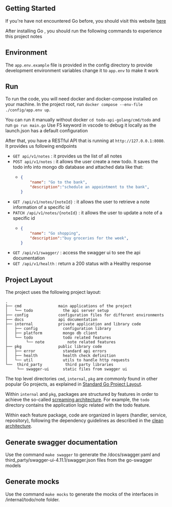 ## Getting Started

If you're have not encountered Go before, you should visit this website <a target="_blank" href="https://golang.org/doc/install">here</a>

After installing Go , you should run the following commands to experience this project
notes

## Environment
The `app.env.example` file is provided in the config directory to provide development environment variables change it to `app.env` to make it work

## Run
To run the code, you will need docker and docker-compose installed on your machine. In the project root, run `docker compose --env-file ./config/app.env up`.

You can run it manually without docker `cd todo-api-golang/cmd/todo` and run `go run main.go`
Use F5 keyword in vscode to debug it locally as the launch.json has a default configuration

After that, you have a RESTful API that is running at `http://127.0.0.1:8080`. It provides us following endpoints
  - `GET api/v1/notes` : it provides us the list of all notes
  - `POST api/v1/notes` : it allows the user create a new todo. It saves the todo info into mongo db  database and attached data like that:
    - ```JSON
      {
          "name": "Go to the bank",
          "description":"schedule an appointment to the bank",
      }
      ```
  - `GET /api/v1/notes/{noteId}` : it allows the user to retrieve a note information of a specific id
  - `PATCH /api/v1/notes/{noteId}` : it allows the user to update a note of a specific id
    - ```JSON
      {
          "name": "Go shopping",
          "description":"buy groceries for the week",
      }
  - `GET /api/v1/swagger/` : access the swagger ui to see the api documentation
  - `GET /api/v1/health` : return a 200 status with a Healthy response

## Project Layout

The project uses the following project layout:
 
```
.
├── cmd                main applications of the project
│   └── todo             the api server setup
├── config             configuration files for different environments
├── docs               api documentation
├── internal           private application and library code
│   ├── config           configuration library
│   ├── platform         mongo db client  
│   └── todo             todo related features
│        └── note          note related features
├── pkg                public library code
│   ├── error            standard api errors
│   ├── health           health check definition
│   └── util             utils to handle http requests
└──  third_party          third party libraries
     └── swagger-ui      static files from swagger ui

```
The top level directories `cmd`, `internal`, `pkg` are commonly found in other popular Go projects, as explained in
[Standard Go Project Layout](https://github.com/golang-standards/project-layout).

Within `internal` and `pkg`, packages are structured by features in order to achieve the so-called
[screaming architecture](https://blog.cleancoder.com/uncle-bob/2011/09/30/Screaming-Architecture.html). For example, 
the `todo` directory contains the application logic related with the todo feature. 

Within each feature package, code are organized in layers (handler, service, repository), following the dependency guidelines
as described in the [clean architecture](https://blog.cleancoder.com/uncle-bob/2012/08/13/the-clean-architecture.html).

## Generate swagger documentation

Use the command `make swagger` to generate the /docs/swagger.yaml and third_party/swagger-ui-4.11.1/swagger.json files from the go-swagger models

## Generate mocks
Use the command `make mocks` to generate the mocks of the interfaces in /internal/todo/note folder.
